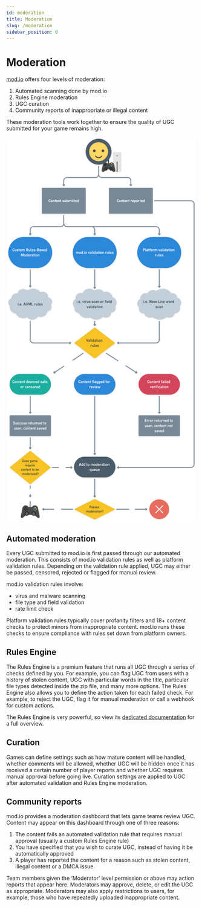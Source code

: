```yaml
---
id: moderation
title: Moderation
slug: /moderation
sidebar_position: 0
---
```



# Moderation


[mod.io](https://mod.io/) offers four levels of moderation:
1. Automated scanning done by mod.io
2. Rules Engine moderation
3. UGC curation
4. Community reports of inappropriate or illegal content


These moderation tools work together to ensure the quality of UGC submitted for your game remains high.


![mod.io moderation](images/moderation.png)


## Automated moderation


Every UGC submitted to mod.io is first passed through our automated moderation. This consists of mod.io validation rules as well as platform validation rules. Depending on the validation rule applied, UGC may either be passed, censored, rejected or flagged for manual review.


mod.io validation rules involve:
* virus and malware scanning
* file type and field validation
* rate limit check


Platform validation rules typically cover profanity filters and 18+ content checks to protect minors from inappropriate content. mod.io runs these checks to ensure compliance with rules set down from platform owners.


## Rules Engine


The Rules Engine is a premium feature that runs all UGC through a series of checks defined by you. For example, you can flag UGC from users with a history of stolen content, UGC with particular words in the title, particular file types detected inside the zip file, and many more options. The Rules Engine also allows you to define the action taken for each failed check. For example, to reject the UGC, flag it for manual moderation or call a webhook for custom actions.


The Rules Engine is very powerful, so view its [dedicated documentation](/rules-engine) for a full overview.


## Curation


Games can define settings such as how mature content will be handled, whether comments will be allowed, whether UGC will be hidden once it has received a certain number of player reports and whether UGC requires manual approval before going live. Curation settings are applied to UGC after automated validation and Rules Engine moderation.




## Community reports


mod.io provides a moderation dashboard that lets game teams review UGC. Content may appear on this dashboard through one of three reasons:


1. The content fails an automated validation rule that requires manual approval (usually a custom Rules Engine rule)
2. You have specified that you wish to curate UGC, instead of having it be automatically approved
3. A player has reported the content for a reason such as stolen content, illegal content or a DMCA issue


Team members given the ‘Moderator’ level permission or above may action reports that appear here. Moderators may approve, delete, or edit the UGC as appropriate. Moderators may also apply restrictions to users, for example, those who have repeatedly uploaded inappropriate content.

